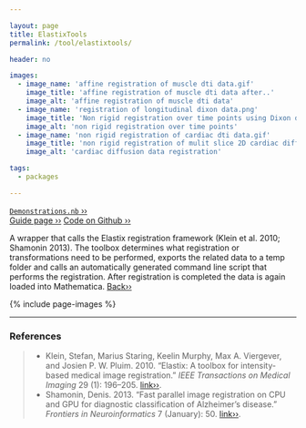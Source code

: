 ```yaml
---

layout: page
title: ElastixTools
permalink: /tool/elastixtools/

header: no

images:
  - image_name: 'affine registration of muscle dti data.gif'
    image_title: 'affine registration of muscle dti data after..'
    image_alt: 'affine registration of muscle dti data'
  - image_name: 'registration of longitudinal dixon data.png'
    image_title: 'Non rigid registration over time points using Dixon data for longitudinal analysis.'
    image_alt: 'non rigid registration over time points'  
  - image_name: 'non rigid registration of cardiac dti data.gif'
    image_title: 'non rigid registration of mulit slice 2D cardiac diffusion data.'
    image_alt: 'cardiac diffusion data registration'

tags: 
  - packages

---
```


[`Demonstrations.nb` ››](/doc/demo/) <br>
[Guide page ››](/assets/htmldoc/html/guide/{{page.title}})
[Code on Github ››](https://github.com/mfroeling/QMRITools/blob/master/QMRITools/Kernel/ElastixTools.wl)

A wrapper that calls the Elastix registration framework (Klein et al.
2010; Shamonin 2013). The toolbox determines what registration or
transformations need to be performed, exports the related data to a temp
folder and calls an automatically generated command line script that
performs the registration. After registration is completed the data is
again loaded into Mathematica. [Back››](/tool/)

{% include page-images %}

--------------------------------------------------------------------------

### References

> - Klein, Stefan, Marius Staring, Keelin Murphy, Max A. Viergever, and
Josien P. W. Pluim. 2010. “Elastix: A toolbox for intensity-based
medical image registration.” *IEEE Transactions on Medical Imaging* 29
(1): 196–205. [link››](https://doi.org/10.1109/TMI.2009.2035616).
> - Shamonin, Denis. 2013. “Fast parallel image registration on CPU and GPU
for diagnostic classification of Alzheimer’s disease.” *Frontiers in
Neuroinformatics* 7 (January): 50. [link››](https://doi.org/10.3389/fninf.2013.00050).
